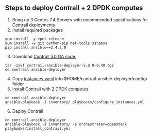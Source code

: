 
## Steps to deploy Contrail + 2 DPDK computes 

1. Bring up 3 Centos 7.4 Servers with recommended specifications for Contrail deployments
2. Install required packages
```
yum install -y epel-release
yum install -y git python-pip net-tools sshpass
pip install ansible==2.4.2.0
```
3. Download  [Contrail 5.0 GA code](https://www.juniper.net/support/downloads/?p=contrail#sw),
```
tar -zxvf contrail-ansible-deployer-5.0.0-0.40.tgz
cd contrail-ansible-deployer
```
4. Copy [instances.yaml](https://github.com/urao/contrail5_deployments/blob/master/ansible_deployer/dpdk/instances.yaml) 
   into $HOME/contrail-ansible-deployer/config/ folder
5. Install Contrail with 2 DPDK computes
```
cd contrail-ansible-deployer
ansible-playbook -i inventory/ playbooks/configure_instances.yml 
```
6. Deploy Contrail 
```
cd contrail-ansible-deployer
ansible-playbook -i inventory/ -e orchestrator=openstack playbooks/install_contrail.yml
```

